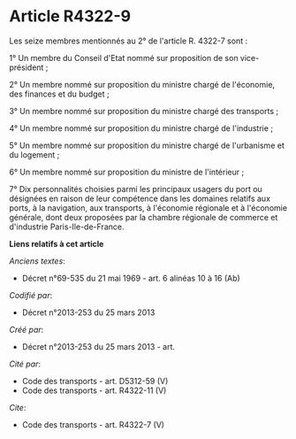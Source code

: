 # Article R4322-9

Les seize membres mentionnés au 2° de l'article R. 4322-7 sont : 

1° Un membre du Conseil d'Etat nommé sur proposition de son vice-président ; 

2° Un membre nommé sur proposition du ministre chargé de l'économie, des finances et du budget ; 

3° Un membre nommé sur proposition du ministre chargé des transports ; 

4° Un membre nommé sur proposition du ministre chargé de l'industrie ; 

5° Un membre nommé sur proposition du ministre chargé de l'urbanisme et du logement ; 

6° Un membre nommé sur proposition du ministre de l'intérieur ; 

7° Dix personnalités choisies parmi les principaux usagers du port ou désignées en raison de leur compétence dans les
domaines relatifs aux ports, à la navigation, aux transports, à l'économie régionale et à l'économie générale, dont deux
proposées par la chambre régionale de commerce et d'industrie Paris-Ile-de-France.

**Liens relatifs à cet article**

_Anciens textes_:

  - Décret n°69-535 du 21 mai 1969 - art. 6 alinéas 10 à 16 (Ab)

_Codifié par_:

  - Décret n°2013-253 du 25 mars 2013

_Créé par_:

  - Décret n°2013-253 du 25 mars 2013 - art.

_Cité par_:

  - Code des transports - art. D5312-59 (V)
  - Code des transports - art. R4322-11 (V)

_Cite_:

  - Code des transports - art. R4322-7 (V)
